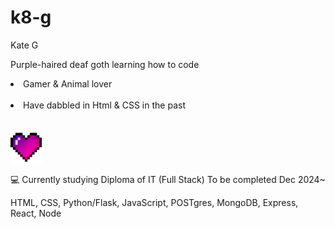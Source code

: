 # k8-g
Kate G

Purple-haired deaf goth learning how to code

<li>Gamer & Animal lover </li><br>
<li>Have dabbled in Html & CSS in the past</li>
<br><br>
<img src="heart.png"
width="50"/>

:computer: Currently studying Diploma of IT (Full Stack)
To be completed Dec 2024~

HTML, CSS, Python/Flask, JavaScript, POSTgres, MongoDB, Express, React, Node

